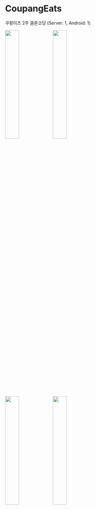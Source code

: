 # CoupangEats
쿠팡이츠 2주 클론코딩 (Server: 1, Android: 1)

<img width="30%" src="https://user-images.githubusercontent.com/66951780/127138553-d2ed4534-d671-4568-8ffe-2095eb51aa5d.gif"/>          <img width="30%" src="https://user-images.githubusercontent.com/66951780/127138559-7046c593-40e6-44da-8ea2-f6904f140c28.gif"/>


<img width="30%" src="https://user-images.githubusercontent.com/66951780/127138566-647713ed-0e2a-4e65-a37f-6d55c50cfb38.gif"/>                                  <img width="30%" src="https://user-images.githubusercontent.com/66951780/127138569-54985f29-580d-41b6-a99c-3f70a4caa5a5.gif"/>
